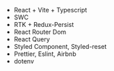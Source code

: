 - React + Vite + Typescript
- SWC
- RTK + Redux-Persist
- React Router Dom
- React Query
- Styled Component, Styled-reset
- Prettier, Eslint, Airbnb
- dotenv

